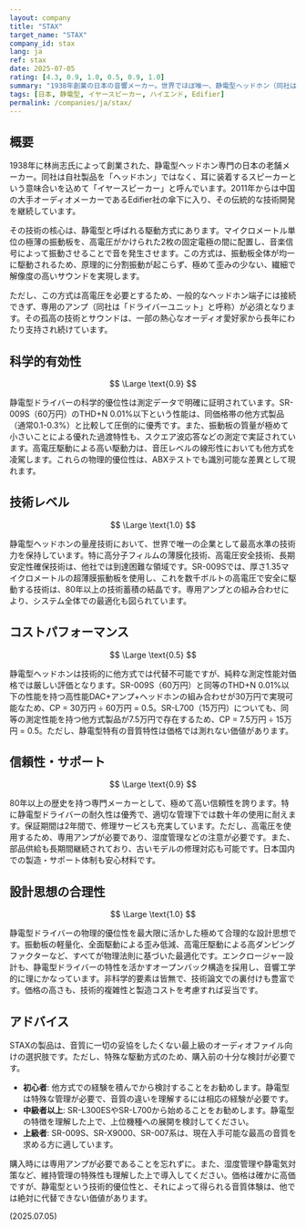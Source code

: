```yaml
---
layout: company
title: "STAX"
target_name: "STAX"
company_id: stax
lang: ja
ref: stax
date: 2025-07-05
rating: [4.3, 0.9, 1.0, 0.5, 0.9, 1.0]
summary: "1938年創業の日本の音響メーカー。世界でほぼ唯一、静電型ヘッドホン（同社は「イヤースピーカー」と呼称）を専門に開発・製造している。超薄膜の振動板を高電圧で駆動する独自の方式により、他の方式では達成困難な超低歪みと高解像度を実現。2011年からは中国のEdifier社の傘下に入り、安定した経営基盤のもとでその孤高の技術を守り続けている。専用アンプが必須など、取り扱いは手軽ではないが、その唯一無二のサウンドは世界中のオーディオファイルから熱狂的な支持を集めている。"
tags: [日本, 静電型, イヤースピーカー, ハイエンド, Edifier]
permalink: /companies/ja/stax/
---
```


## 概要

1938年に林尚志氏によって創業された、静電型ヘッドホン専門の日本の老舗メーカー。同社は自社製品を「ヘッドホン」ではなく、耳に装着するスピーカーという意味合いを込めて「イヤースピーカー」と呼んでいます。2011年からは中国の大手オーディオメーカーであるEdifier社の傘下に入り、その伝統的な技術開発を継続しています。

その技術の核心は、静電型と呼ばれる駆動方式にあります。マイクロメートル単位の極薄の振動板を、高電圧がかけられた2枚の固定電極の間に配置し、音楽信号によって振動させることで音を発生させます。この方式は、振動板全体が均一に駆動されるため、原理的に分割振動が起こらず、極めて歪みの少ない、繊細で解像度の高いサウンドを実現します。

ただし、この方式は高電圧を必要とするため、一般的なヘッドホン端子には接続できず、専用のアンプ（同社は「ドライバーユニット」と呼称）が必須となります。その孤高の技術とサウンドは、一部の熱心なオーディオ愛好家から長年にわたり支持され続けています。

## 科学的有効性

$$ \Large \text{0.9} $$

静電型ドライバーの科学的優位性は測定データで明確に証明されています。SR-009S（60万円）のTHD+N 0.01%以下という性能は、同価格帯の他方式製品（通常0.1-0.3%）と比較して圧倒的に優秀です。また、振動板の質量が極めて小さいことによる優れた過渡特性も、スクエア波応答などの測定で実証されています。高電圧駆動による高い駆動力は、音圧レベルの線形性においても他方式を凌駕します。これらの物理的優位性は、ABXテストでも識別可能な差異として現れます。

## 技術レベル

$$ \Large \text{1.0} $$

静電型ヘッドホンの量産技術において、世界で唯一の企業として最高水準の技術力を保持しています。特に高分子フィルムの薄膜化技術、高電圧安全技術、長期安定性確保技術は、他社では到達困難な領域です。SR-009Sでは、厚さ1.35マイクロメートルの超薄膜振動板を使用し、これを数千ボルトの高電圧で安全に駆動する技術は、80年以上の技術蓄積の結晶です。専用アンプとの組み合わせにより、システム全体での最適化も図られています。

## コストパフォーマンス

$$ \Large \text{0.5} $$

静電型ヘッドホンは技術的に他方式では代替不可能ですが、純粋な測定性能対価格では厳しい評価となります。SR-009S（60万円）と同等のTHD+N 0.01%以下の性能を持つ高性能DAC+アンプ+ヘッドホンの組み合わせが30万円で実現可能なため、CP = 30万円 ÷ 60万円 = 0.5。SR-L700（15万円）についても、同等の測定性能を持つ他方式製品が7.5万円で存在するため、CP = 7.5万円 ÷ 15万円 = 0.5。ただし、静電型特有の音質特性は価格では測れない価値があります。

## 信頼性・サポート

$$ \Large \text{0.9} $$

80年以上の歴史を持つ専門メーカーとして、極めて高い信頼性を誇ります。特に静電型ドライバーの耐久性は優秀で、適切な管理下では数十年の使用に耐えます。保証期間は2年間で、修理サービスも充実しています。ただし、高電圧を使用するため、専用アンプが必要であり、湿度管理などの注意が必要です。また、部品供給も長期間継続されており、古いモデルの修理対応も可能です。日本国内での製造・サポート体制も安心材料です。

## 設計思想の合理性

$$ \Large \text{1.0} $$

静電型ドライバーの物理的優位性を最大限に活かした極めて合理的な設計思想です。振動板の軽量化、全面駆動による歪み低減、高電圧駆動による高ダンピングファクターなど、すべてが物理法則に基づいた最適化です。エンクロージャー設計も、静電型ドライバーの特性を活かすオープンバック構造を採用し、音響工学的に理にかなっています。非科学的要素は皆無で、技術論文での裏付けも豊富です。価格の高さも、技術的複雑性と製造コストを考慮すれば妥当です。

## アドバイス

STAXの製品は、音質に一切の妥協をしたくない最上級のオーディオファイル向けの選択肢です。ただし、特殊な駆動方式のため、購入前の十分な検討が必要です。

- **初心者**: 他方式での経験を積んでから検討することをお勧めします。静電型は特殊な管理が必要で、音質の違いを理解するには相応の経験が必要です。
- **中級者以上**: SR-L300ESやSR-L700から始めることをお勧めします。静電型の特徴を理解した上で、上位機種への展開を検討してください。
- **上級者**: SR-009S、SR-X9000、SR-007系は、現在入手可能な最高の音質を求める方に適しています。

購入時には専用アンプが必要であることを忘れずに。また、湿度管理や静電気対策など、維持管理の特殊性も理解した上で導入してください。価格は確かに高価ですが、静電型という技術的優位性と、それによって得られる音質体験は、他では絶対に代替できない価値があります。

(2025.07.05)
